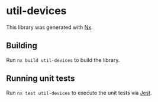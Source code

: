 # util-devices

This library was generated with [Nx](https://nx.dev).

## Building

Run `nx build util-devices` to build the library.

## Running unit tests

Run `nx test util-devices` to execute the unit tests via [Jest](https://jestjs.io).
